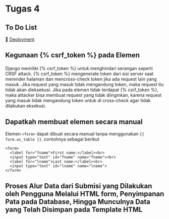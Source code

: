 # Tugas 4 
## To Do List
📁 [Deployment](https://tugas2pbpjasmine.herokuapp.com/todolist/)

## Kegunaan {% csrf_token %} pada Elemen <form>

Django memiliki {% csrf_token %} untuk menghindari serangan seperti CRSF attack. {% csrf_token %} mengenerate token dari sisi server saat merender halaman dan mencross-check token jika ada request lain yang masuk. Jika request yang masuk tidak mengandung token, maka request itu tidak akan dieksekusi.
Jika pada elemen <form> tidak terdapat {% csrf_token %}, maka attacker bisa membuat request yang tidak diinginkan, karena request yang masuk tidak mengandung token untuk di cross-check agar tidak dilakukan eksekusi.

## Dapatkah membuat elemen <form> secara manual
Elemen `<form>` dapat dibuat secara manual tanpa menggunakan `{{ form.as_table }}`. contohnya sebagai berikut
```
<form>
  <label for="fname">First name:</label><br>
  <input type="text" id="fname" name="fname"><br>
  <label for="lname">Last name:</label><br>
  <input type="text" id="lname" name="lname">
</form>
```

## Proses Alur Data dari Submisi yang Dilakukan oleh Pengguna Melalui HTML form, Penyimpanan Pata pada Database, Hingga Munculnya Data yang Telah Disimpan pada Template HTML

